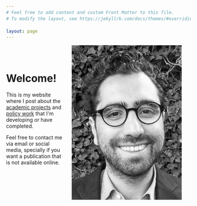 ```yaml
---
# Feel free to add content and custom Front Matter to this file.
# To modify the layout, see https://jekyllrb.com/docs/themes/#overriding-theme-defaults

layout: page
---
```


<img src="/assets/personal.jpeg" width="300" style="float: right; margin-left: 25px; margin-right: 25px; margin-bottom: 25px;"/>

<br />
<br />

# Welcome!

This is my website where I post about the [academic projects](/projects/) and [policy work](policy) that I'm developing or have completed.

Feel free to contact me via email or social media, specially if you want a publication that is not available online.
